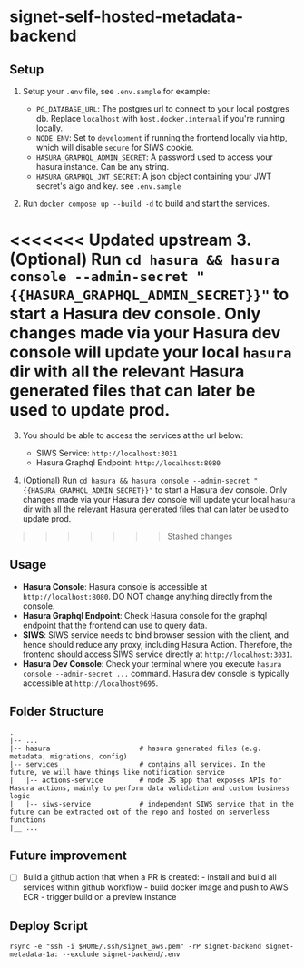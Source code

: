 # signet-self-hosted-metadata-backend

## Setup

1. Setup your `.env` file, see `.env.sample` for example:

   - `PG_DATABASE_URL`: The postgres url to connect to your local postgres db. Replace `localhost` with `host.docker.internal` if you're running locally.
   - `NODE_ENV`: Set to `development` if running the frontend locally via http, which will disable `secure` for SIWS cookie.
   - `HASURA_GRAPHQL_ADMIN_SECRET`: A password used to access your hasura instance. Can be any string.
   - `HASURA_GRAPHQL_JWT_SECRET`: A json object containing your JWT secret's algo and key. see `.env.sample`

2. Run `docker compose up --build -d` to build and start the services.

<<<<<<< Updated upstream
3. (Optional) Run `cd hasura && hasura console --admin-secret "{{HASURA_GRAPHQL_ADMIN_SECRET}}"` to start a Hasura dev console. Only changes made via your Hasura dev console will update your local `hasura` dir with all the relevant Hasura generated files that can later be used to update prod.
=======
3. You should be able to access the services at the url below:

   - SIWS Service: `http://localhost:3031`
   - Hasura Graphql Endpoint: `http://localhost:8080`

4. (Optional) Run `cd hasura && hasura console --admin-secret "{{HASURA_GRAPHQL_ADMIN_SECRET}}"` to start a Hasura dev console. Only changes made via your Hasura dev console will update your local `hasura` dir with all the relevant Hasura generated files that can later be used to update prod.
>>>>>>> Stashed changes

## Usage

- **Hasura Console**: Hasura console is accessible at `http://localhost:8080`. DO NOT change anything directly from the console.
- **Hasura Graphql Endpoint**: Check Hasura console for the graphql endpoint that the frontend can use to query data.
- **SIWS**: SIWS service needs to bind browser session with the client, and hence should reduce any proxy, including Hasura Action. Therefore, the frontend should access SIWS service directly at `http://localhost:3031`.
- **Hasura Dev Console**: Check your terminal where you execute `hasura console --admin-secret ...` command. Hasura dev console is typically accessible at `http://localhost9695`.

## Folder Structure

```
.
|-- ...
|-- hasura                      # hasura generated files (e.g. metadata, migrations, config)
|-- services                    # contains all services. In the future, we will have things like notification service
|   |-- actions-service         # node JS app that exposes APIs for Hasura actions, mainly to perform data validation and custom business logic
|   |-- siws-service            # independent SIWS service that in the future can be extracted out of the repo and hosted on serverless functions
|__ ...
```

## Future improvement

- [ ] Build a github action that when a PR is created: - install and build all services within github workflow - build docker image and push to AWS ECR - trigger build on a preview instance

## Deploy Script

`rsync -e "ssh -i $HOME/.ssh/signet_aws.pem" -rP signet-backend signet-metadata-1a: --exclude signet-backend/.env`
